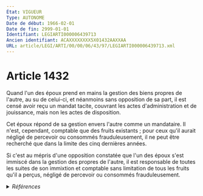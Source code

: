 ```yaml
---
État: VIGUEUR
Type: AUTONOME
Date de début: 1966-02-01
Date de fin: 2999-01-01
Identifiant: LEGIARTI000006439713
Ancien identifiant: ACAXXXXXXXX5X01432AAXXAA
URL: article/LEGI/ARTI/00/00/06/43/97/LEGIARTI000006439713.xml
---
```


<h1>Article 1432</h1>

Quand l'un des époux prend en mains la gestion des biens propres de l'autre, au
su de celui-ci, et néanmoins sans opposition de sa part, il est censé avoir reçu
un mandat tacite, couvrant les actes d'administration et de jouissance, mais non
les actes de disposition.<br />

Cet époux répond de sa gestion envers l'autre comme un mandataire. Il n'est,
cependant, comptable que des fruits existants ; pour ceux qu'il aurait négligé
de percevoir ou consommés frauduleusement, il ne peut être recherché que dans la
limite des cinq dernières années.<br />

Si c'est au mépris d'une opposition constatée que l'un des époux s'est immiscé
dans la gestion des propres de l'autre, il est responsable de toutes les suites
de son immixtion et comptable sans limitation de tous les fruits qu'il a perçus,
négligé de percevoir ou consommés frauduleusement.


<details>
  <summary><em>Références</em></summary>

  <h2>Textes faisant référence à l'article</h2>
  
  <ul>
    <li>
      <a href="https://legal.tricoteuses.fr//redirection/JORFTEXT000000503950?vers=git&vers=legifrance">Loi n°65-570 du 13 juillet 1965 PORTANT REFORME DES REGIMES MATRIMONIAUX</a> CODIFICATION cible
    </li>
  </ul>
  
  <h2>Références faites par l'article</h2>
  
  <ul>
    <li>
      1965-07-13 CODIFICATION source <a href="https://legal.tricoteuses.fr//redirection/JORFTEXT000000503950?vers=git&vers=legifrance">Loi n°65-570 du 13 juillet 1965 PORTANT REFORME DES REGIMES MATRIMONIAUX</a>
    </li>
  </ul>
</details>
